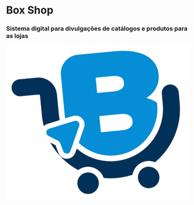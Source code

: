 # Box Shop
### Sistema digital para divulgações de catálogos e produtos para as lojas
<img src="/boxshoplogo.png">
